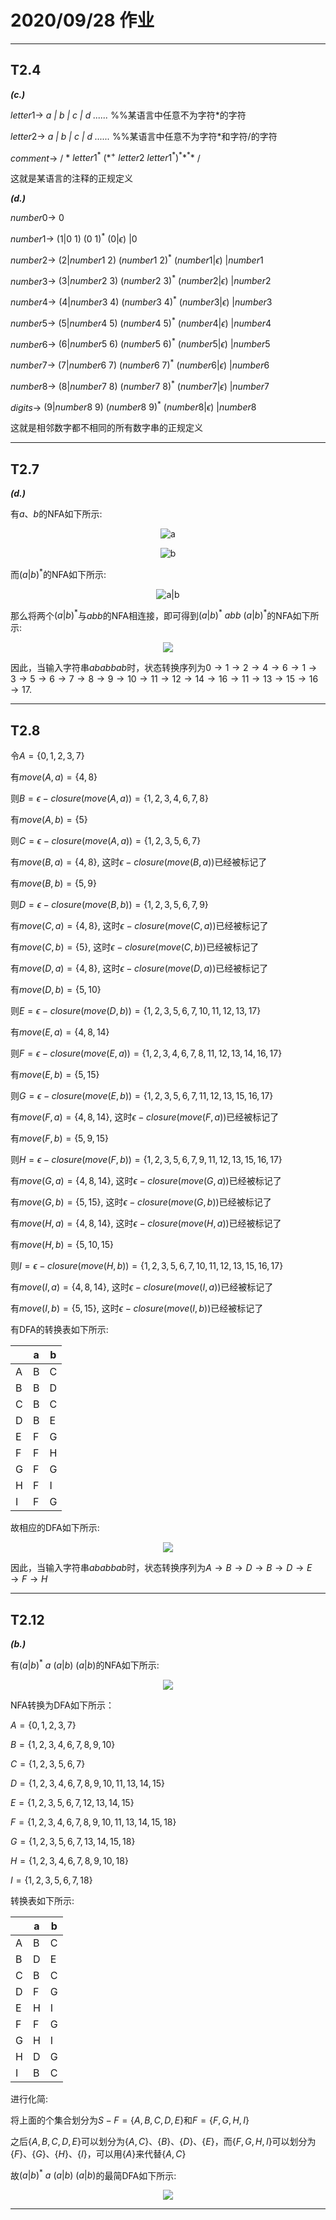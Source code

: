 #  2020/09/28 作业
---
## T2.4

***(c.)*** 

$letter1 \rightarrow$ *a | b | c | d ......*  %%某语言中任意不为字符$*$的字符

$letter2 \rightarrow$ *a | b | c | d ......*  %%某语言中任意不为字符$*$和字符/的字符

$comment \rightarrow$ / $*\ letter1^*$  $(*^+\ letter2\ letter1^*)^**^**$ /

这就是某语言的注释的正规定义

***(d.)***

$number0 \rightarrow$ $0$

$number1 \rightarrow$ $(1|0\ 1)\ (0\ 1)^*\ (0|\epsilon)\ |0$

$number2 \rightarrow$ $(2|number1\ 2)\ (number1\ 2)^*\ (number1|\epsilon)\ |number1$

$number3 \rightarrow$ $(3|number2\ 3)\ (number2\ 3)^*\ (number2|\epsilon)\ |number2$

$number4 \rightarrow$ $(4|number3\ 4)\ (number3\ 4)^*\ (number3|\epsilon)\ |number3$

$number5 \rightarrow$ $(5|number4\ 5)\ (number4\ 5)^*\ (number4|\epsilon)\ |number4$

$number6 \rightarrow$ $(6|number5\ 6)\ (number5\ 6)^*\ (number5|\epsilon)\ |number5$

$number7 \rightarrow$ $(7|number6\ 7)\ (number6\ 7)^*\ (number6|\epsilon)\ |number6$

$number8 \rightarrow$ $(8|number7\ 8)\ (number7\ 8)^*\ (number7|\epsilon)\ |number7$

$digits \rightarrow$ $(9|number8\ 9)\ (number8\ 9)^*\ (number8|\epsilon)\ |number8$

这就是相邻数字都不相同的所有数字串的正规定义

---
## T2.7

***(d.)***

有$a、b$的NFA如下所示:

<div align=center>

![a](../HW1/figs/2.png)

![b](../HW1/figs/3.png)

<div align=left>

而$(a|b)^*$的NFA如下所示:

<div align=center>

![a|b](../HW1/figs/1.png)

<div align=left>

那么将两个$(a|b)^*$与$abb$的NFA相连接，即可得到$(a|b)^*\ abb\ (a|b)^*$的NFA如下所示:

<div align=center>

![](../HW1/figs/4.png)

<div align=left>

因此，当输入字符串$ababbab$时，状态转换序列为$0\rightarrow1\rightarrow2\rightarrow4\rightarrow6\rightarrow1\rightarrow3\rightarrow5\rightarrow6\rightarrow7\rightarrow8\rightarrow9\rightarrow10\rightarrow11\rightarrow12\rightarrow14\rightarrow16\rightarrow11\rightarrow13\rightarrow15\rightarrow16\rightarrow17$.

---
## T2.8
令$A=\{0,1,2,3,7\}$

有$move(A,a)=\{4,8\}$

则$B=\epsilon-closure(move(A,a))=\{1,2,3,4,6,7,8\}$

有$move(A,b)=\{5\}$

则$C=\epsilon-closure(move(A,a))=\{1,2,3,5,6,7\}$

有$move(B,a)=\{4,8\}$, 这时$\epsilon-closure(move(B,a))$已经被标记了

有$move(B,b)=\{5,9\}$

则$D=\epsilon-closure(move(B,b))=\{1,2,3,5,6,7,9\}$

有$move(C,a)=\{4,8\}$, 这时$\epsilon-closure(move(C,a))$已经被标记了

有$move(C,b)=\{5\}$, 这时$\epsilon-closure(move(C,b))$已经被标记了

有$move(D,a)=\{4,8\}$, 这时$\epsilon-closure(move(D,a))$已经被标记了

有$move(D,b)=\{5,10\}$

则$E=\epsilon-closure(move(D,b))=\{1,2,3,5,6,7,10,11,12,13,17\}$

有$move(E,a)=\{4,8,14\}$

则$F=\epsilon-closure(move(E,a))=\{1,2,3,4,6,7,8,11,12,13,14,16,17\}$

有$move(E,b)=\{5,15\}$

则$G=\epsilon-closure(move(E,b))=\{1,2,3,5,6,7,11,12,13,15,16,17\}$

有$move(F,a)=\{4,8,14\}$, 这时$\epsilon-closure(move(F,a))$已经被标记了

有$move(F,b)=\{5,9,15\}$

则$H=\epsilon-closure(move(F,b))=\{1,2,3,5,6,7,9,11,12,13,15,16,17\}$

有$move(G,a)=\{4,8,14\}$, 这时$\epsilon-closure(move(G,a))$已经被标记了

有$move(G,b)=\{5,15\}$, 这时$\epsilon-closure(move(G,b))$已经被标记了

有$move(H,a)=\{4,8,14\}$, 这时$\epsilon-closure(move(H,a))$已经被标记了

有$move(H,b)=\{5,10,15\}$

则$I=\epsilon-closure(move(H,b))=\{1,2,3,5,6,7,10,11,12,13,15,16,17\}$

有$move(I,a)=\{4,8,14\}$, 这时$\epsilon-closure(move(I,a))$已经被标记了

有$move(I,b)=\{5,15\}$, 这时$\epsilon-closure(move(I,b))$已经被标记了

有DFA的转换表如下所示:

||a|b|
|-|-|-|
|A|B|C|
|B|B|D|
|C|B|C|
|D|B|E|
|E|F|G|
|F|F|H|
|G|F|G|
|H|F|I|
|I|F|G|


故相应的DFA如下所示:

<div align=center>

![](../HW1/figs/5.png)

<div align=left>

因此，当输入字符串$ababbab$时，状态转换序列为$A\rightarrow B\rightarrow D\rightarrow B\rightarrow D\rightarrow E\rightarrow F\rightarrow H$

---
## T2.12
***(b.)***

有$(a|b)^*\ a\ (a|b)\ (a|b)$的NFA如下所示:

<div align=center>

![](../HW1/figs/6.png)

<div align=left>

NFA转换为DFA如下所示：

$A=\{0,1,2,3,7\}$

$B=\{1,2,3,4,6,7,8,9,10\}$

$C=\{1,2,3,5,6,7\}$

$D=\{1,2,3,4,6,7,8,9,10,11,13,14,15\}$

$E=\{1,2,3,5,6,7,12,13,14,15\}$

$F=\{1,2,3,4,6,7,8,9,10,11,13,14,15,18\}$

$G=\{1,2,3,5,6,7,13,14,15,18\}$

$H=\{1,2,3,4,6,7,8,9,10,18\}$

$I=\{1,2,3,5,6,7,18\}$

转换表如下所示:

||a|b|
|-|-|-|
|A|B|C|
|B|D|E|
|C|B|C|
|D|F|G|
|E|H|I|
|F|F|G|
|G|H|I|
|H|D|G|
|I|B|C|

进行化简:

将上面的个集合划分为$S-F=\{A,B,C,D,E\}$和$F=\{F,G,H,I\}$

之后$\{A,B,C,D,E\}$可以划分为$\{A,C\}、\{B\}、\{D\}、\{E\}$，而$\{F,G,H,I\}$可以划分为$\{F\}、\{G\}、\{H\}、\{I\}$，可以用$\{A\}$来代替$\{A,C\}$

故$(a|b)^*\ a\ (a|b)\ (a|b)$的最简DFA如下所示:

<div align=center>

![](../HW1/figs/7.png)

<div align=left>


---


